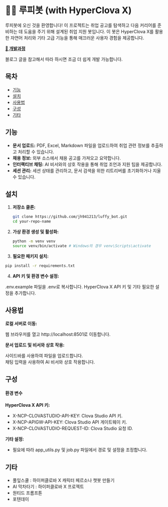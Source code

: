 
# 🏴‍☠️ 루피봇 (with HyperClova X)

루피봇에 오신 것을 환영합니다! 이 프로젝트는 취업 공고를 탐색하고 다음 커리어를 준비하는 데 도움을 주기 위해 설계된 취업 지원 봇입니다. 이 봇은 HyperClova X를 활용한 자연어 처리와 기타 고급 기능을 통해 매끄러운 사용자 경험을 제공합니다.

[**🙌 개발과정**](https://hyun941213.tistory.com/entry/%EB%82%98%EB%A7%8C%EC%9D%98-%EC%9B%90%ED%94%BC%EC%8A%A4-%EB%A3%A8%ED%94%BC-%EC%B1%97%EB%B4%87-%EB%A7%8C%EB%93%A4%EA%B8%B0-with-HyperClovaX)

블로그 글을 참고해서 따라 하시면 조금 더 쉽게 개발 가능합니다.  

## 목차
- [기능](#기능)
- [설치](#설치)
- [사용법](#사용법)
- [구성](#구성)
- [기타](#기타)

## 기능

- **문서 업로드:** PDF, Excel, Markdown 파일을 업로드하여 취업 관련 정보를 추출하고 처리할 수 있습니다.
- **채용 정보:** 외부 소스에서 채용 공고를 가져오고 요약합니다.
- **인터랙티브 채팅:** AI 비서와의 상호 작용을 통해 취업 조언과 지원 팁을 제공합니다.
- **세션 관리:** 세션 상태를 관리하고, 문서 검색을 위한 리트리버를 초기화하거나 지울 수 있습니다.

## 설치

1. **저장소 클론:**
   ```bash
   git clone https://github.com/jh941213/luffy_bot.git
   cd your-repo-name
   ```
2. **가상 환경 생성 및 활성화:**
   ```bash
   python -m venv venv
   source venv/bin/activate # Windows의 경우 venv\Scripts\activate
   ```
3. **필요한 패키지 설치:**
  ```bash
  pip install -r requirements.txt
```
4. **API 키 및 환경 변수 설정:**

.env.example 파일을 .env로 복사합니다.
HyperClova X API 키 및 기타 필요한 설정을 추가합니다.

## 사용법
**로컬 서버로 이동:**

웹 브라우저를 열고 http://localhost:8501로 이동합니다.


**문서 업로드 및 비서와 상호 작용:**

사이드바를 사용하여 파일을 업로드합니다.  
채팅 입력을 사용하여 AI 비서와 상호 작용합니다.  

## 구성

#### 환경 변수

**HyperClova X API 키:**

- X-NCP-CLOVASTUDIO-API-KEY: Clova Studio API 키.
- X-NCP-APIGW-API-KEY: Clova Studio API 게이트웨이 키.
- X-NCP-CLOVASTUDIO-REQUEST-ID: Clova Studio 요청 ID.


**기타 설정:**

- 필요에 따라 app_utils.py 및 job.py 파일에서 경로 및 설정을 조정합니다.

## 기타

- 풀잎스쿨 : 하이퍼클로바 X 캐릭터 페르소나 챗봇 만들기
- AI 막차타기 : 하이퍼클로바 X 프로젝트
- 원티드 프롬프톤
- 포텐데이

